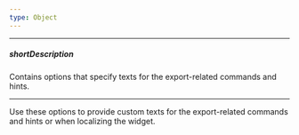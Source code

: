 ```yaml
---
type: Object
---
```

---
##### shortDescription
Contains options that specify texts for the export-related commands and hints.

---
Use these options to provide custom texts for the export-related commands and hints or when localizing the widget.